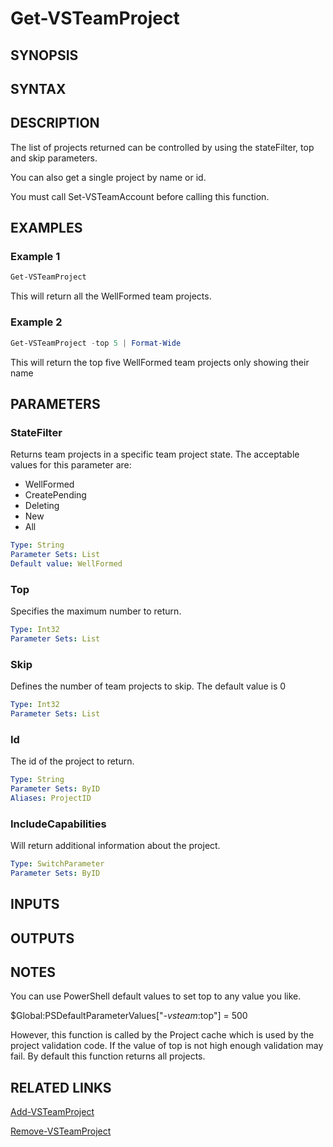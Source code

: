 <!-- #include "./common/header.md" -->

# Get-VSTeamProject

## SYNOPSIS

<!-- #include "./synopsis/Get-VSTeamProject.md" -->

## SYNTAX

## DESCRIPTION

The list of projects returned can be controlled by using the stateFilter, top and skip parameters.

You can also get a single project by name or id.

You must call Set-VSTeamAccount before calling this function.

## EXAMPLES

### Example 1

```powershell
Get-VSTeamProject
```

This will return all the WellFormed team projects.

### Example 2

```powershell
Get-VSTeamProject -top 5 | Format-Wide
```

This will return the top five WellFormed team projects only showing their name

## PARAMETERS

### StateFilter

Returns team projects in a specific team project state.  The acceptable values for this parameter are:

- WellFormed
- CreatePending
- Deleting
- New
- All

```yaml
Type: String
Parameter Sets: List
Default value: WellFormed
```

### Top

Specifies the maximum number to return.

```yaml
Type: Int32
Parameter Sets: List
```

### Skip

Defines the number of team projects to skip. The default value is 0

```yaml
Type: Int32
Parameter Sets: List
```

### Id

The id of the project to return.

```yaml
Type: String
Parameter Sets: ByID
Aliases: ProjectID
```

### IncludeCapabilities

Will return additional information about the project.

```yaml
Type: SwitchParameter
Parameter Sets: ByID
```

<!-- #include "./params/projectName.md" -->

## INPUTS

## OUTPUTS

## NOTES

You can use PowerShell default values to set top to any value you like.

$Global:PSDefaultParameterValues["*-vsteam*:top"] = 500

However, this function is called by the Project cache which is used by the project validation code. If the value of top is not high enough validation may fail. By default this function returns all projects.

<!-- #include "./common/prerequisites.md" -->

## RELATED LINKS

<!-- #include "./common/related.md" -->

[Add-VSTeamProject](Add-VSTeamProject.md)

[Remove-VSTeamProject](Remove-VSTeamProject.md)
